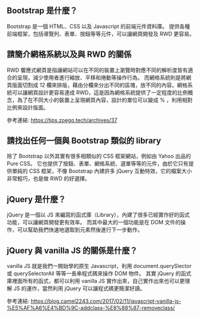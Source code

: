 ## Bootstrap 是什麼？

Bootstrap 是一個 HTML、CSS 以及 Javascript 的前端元件資料庫。 提供各種前端框架，包括導覽列、表單、按鈕等等元件，可以讓網頁開發及 RWD 更容易。


## 請簡介網格系統以及與 RWD 的關係

RWD 響應式網頁是指讓網站可以在不同的裝置上瀏覽時對應不同的解析度皆有適合的呈現，減少使用者進行縮放、平移和捲動等操作行為。 而網格系統則是將網頁版面切割成 12 欄來排版，藉由分欄來分出不同的區塊，放不同的內容。網格系統可以讓網頁設計更容易達成 RWD，這是因為網格系統提供了一定程度的比例概念，為了在不同大小的裝置上呈現網頁內容，設計的單位可以變成 % ，利用相對比例來設計版面。

參考連結: https://tips.zoego.tech/archives/37


## 請找出任何一個與 Bootstrap 類似的 library

除了 Bootstrap 以外其實有很多相類似的 CSS 框架網站，例如由 Yahoo 出品的 Pure CSS。 它也提供了按鈕、表單、網格系統、選單等等的元件，由於它只有提供單純的 CSS 框架，不像 Bootstrap 內建許多 jQuery 互動特效，它的檔案大小非常輕巧，也是做 RWD 的好選擇。


## jQuery 是什麼？

jQuery 是一個以 JS 來編寫的函式庫（Library），內建了很多已經實作好的函式功能，可以讓網頁開發更有效率。 而其中最大的一個功能是在 DOM 文件的操作，可以幫助我們快速地選取到元素然後進行下一步動作。

## jQuery 與 vanilla JS 的關係是什麼？

vanilla JS 就是我們一開始學的原生 Javascript，利用 document.querySlector 或 querySelectorAll 等等一長串程式碼來操作 DOM 物件。 其實 jQuery 的函式庫裡面所有的函式，都可以利用 vanilla JS 實作出來，自己實作出來也可以更理解 JS 的運作，當然利用 jQuery 可以讓程式碼更簡潔好讀。

參考連結: https://blog.camel2243.com/2017/02/11/javascript-vanilla-js-%E5%AF%A6%E4%BD%9C-addclass-%E8%88%87-removeclass/
